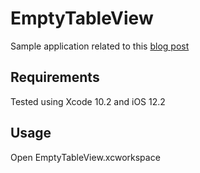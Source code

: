 # EmptyTableView
Sample application related to this [blog post](http://www.benmeline.com/ios-empty-table-view-with-swift/)

## Requirements
Tested using Xcode 10.2 and iOS 12.2

## Usage
Open EmptyTableView.xcworkspace
